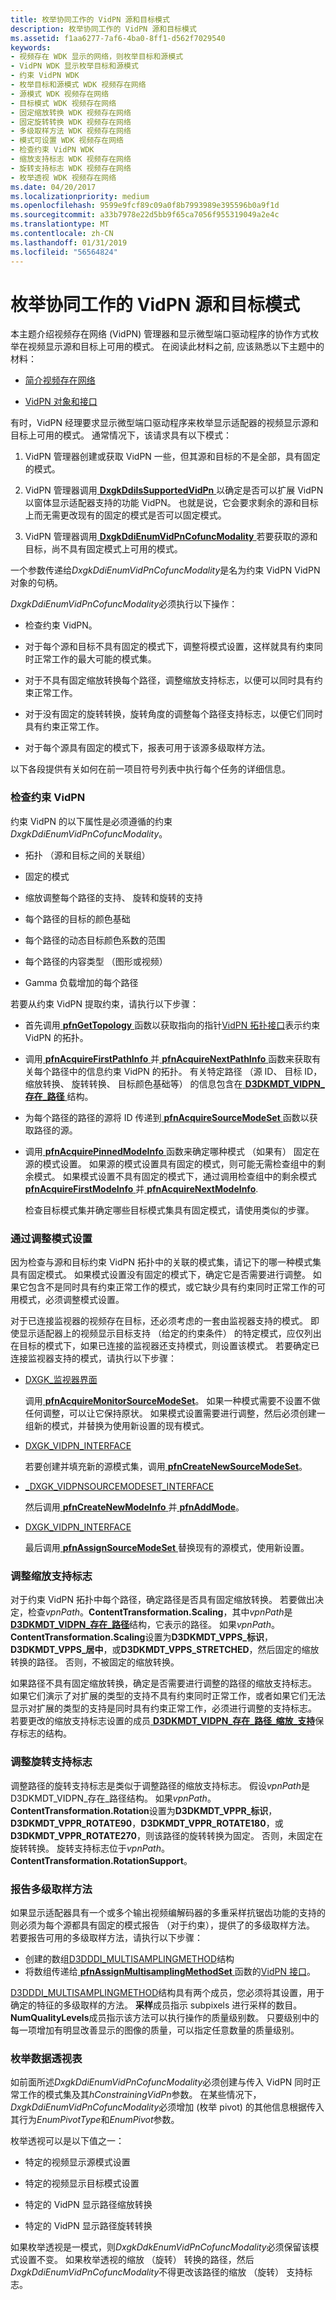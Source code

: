```yaml
---
title: 枚举协同工作的 VidPN 源和目标模式
description: 枚举协同工作的 VidPN 源和目标模式
ms.assetid: f1aa6277-7af6-4ba0-8ff1-d562f7029540
keywords:
- 视频存在 WDK 显示的网络，则枚举目标和源模式
- VidPN WDK 显示枚举目标和源模式
- 约束 VidPN WDK
- 枚举目标和源模式 WDK 视频存在网络
- 源模式 WDK 视频存在网络
- 目标模式 WDK 视频存在网络
- 固定缩放转换 WDK 视频存在网络
- 固定旋转转换 WDK 视频存在网络
- 多级取样方法 WDK 视频存在网络
- 模式可设置 WDK 视频存在网络
- 检查约束 VidPN WDK
- 缩放支持标志 WDK 视频存在网络
- 旋转支持标志 WDK 视频存在网络
- 枚举透视 WDK 视频存在网络
ms.date: 04/20/2017
ms.localizationpriority: medium
ms.openlocfilehash: 9599e9fcf89c09a0f8b7993989e395596b0a9f1d
ms.sourcegitcommit: a33b7978e22d5bb9f65ca7056f955319049a2e4c
ms.translationtype: MT
ms.contentlocale: zh-CN
ms.lasthandoff: 01/31/2019
ms.locfileid: "56564824"
---
```

# <a name="enumerating-cofunctional-vidpn-source-and-target-modes"></a>枚举协同工作的 VidPN 源和目标模式


本主题介绍视频存在网络 (VidPN) 管理器和显示微型端口驱动程序的协作方式枚举在视频显示源和目标上可用的模式。 在阅读此材料之前, 应该熟悉以下主题中的材料：

-   [简介视频存在网络](introduction-to-video-present-networks.md)

-   [VidPN 对象和接口](vidpn-objects-and-interfaces.md)

有时，VidPN 经理要求显示微型端口驱动程序来枚举显示适配器的视频显示源和目标上可用的模式。 通常情况下，该请求具有以下模式：

1.  VidPN 管理器创建或获取 VidPN 一些，但其源和目标的不是全部，具有固定的模式。

2.  VidPN 管理器调用[ **DxgkDdiIsSupportedVidPn** ](https://msdn.microsoft.com/library/windows/hardware/ff559684)以确定是否可以扩展 VidPN 以窗体显示适配器支持的功能 VidPN。 也就是说，它会要求剩余的源和目标上而无需更改现有的固定的模式是否可以固定模式。

3.  VidPN 管理器调用[ **DxgkDdiEnumVidPnCofuncModality** ](https://msdn.microsoft.com/library/windows/hardware/ff559649)若要获取的源和目标，尚不具有固定模式上可用的模式。

一个参数传递给*DxgkDdiEnumVidPnCofuncModality*是名为约束 VidPN VidPN 对象的句柄。

*DxgkDdiEnumVidPnCofuncModality*必须执行以下操作：

-   检查约束 VidPN。

-   对于每个源和目标不具有固定的模式下，调整将模式设置，这样就具有约束同时正常工作的最大可能的模式集。

-   对于不具有固定缩放转换每个路径，调整缩放支持标志，以便可以同时具有约束正常工作。

-   对于没有固定的旋转转换，旋转角度的调整每个路径支持标志，以便它们同时具有约束正常工作。

-   对于每个源具有固定的模式下，报表可用于该源多级取样方法。

以下各段提供有关如何在前一项目符号列表中执行每个任务的详细信息。

### <a name="span-idinspectingtheconstrainingvidpnspanspan-idinspectingtheconstrainingvidpnspaninspecting-the-constraining-vidpn"></a><span id="inspecting_the_constraining_vidpn"></span><span id="INSPECTING_THE_CONSTRAINING_VIDPN"></span>检查约束 VidPN

约束 VidPN 的以下属性是必须遵循的约束*DxgkDdiEnumVidPnCofuncModality*。

-   拓扑 （源和目标之间的关联组）

-   固定的模式

-   缩放调整每个路径的支持、 旋转和旋转的支持

-   每个路径的目标的颜色基础

-   每个路径的动态目标颜色系数的范围

-   每个路径的内容类型 （图形或视频）

-   Gamma 负载增加的每个路径

若要从约束 VidPN 提取约束，请执行以下步骤：

-   首先调用[ **pfnGetTopology** ](https://msdn.microsoft.com/library/windows/hardware/ff562854)函数以获取指向的指针[VidPN 拓扑接口](https://docs.microsoft.com/windows-hardware/drivers/ddi/content/d3dkmddi/ns-d3dkmddi-_dxgk_vidpntopology_interface)表示约束 VidPN 的拓扑。

-   调用[ **pfnAcquireFirstPathInfo** ](https://msdn.microsoft.com/library/windows/hardware/ff562092)并[ **pfnAcquireNextPathInfo** ](https://msdn.microsoft.com/library/windows/hardware/ff562093)函数来获取有关每个路径中的信息约束 VidPN 的拓扑。 有关特定路径 （源 ID、 目标 ID，缩放转换、 旋转转换、 目标颜色基础等） 的信息包含在[ **D3DKMDT\_VIDPN\_存在\_路径** ](https://msdn.microsoft.com/library/windows/hardware/ff546647)结构。

-   为每个路径的路径的源将 ID 传递到[ **pfnAcquireSourceModeSet** ](https://msdn.microsoft.com/library/windows/hardware/ff562110)函数以获取路径的源。

-   调用[ **pfnAcquirePinnedModeInfo** ](https://msdn.microsoft.com/library/windows/hardware/ff562076)函数来确定哪种模式 （如果有） 固定在源的模式设置。 如果源的模式设置具有固定的模式，则可能无需检查组中的剩余模式。 如果模式设置不具有固定的模式下，通过调用检查组中的剩余模式[ **pfnAcquireFirstModeInfo** ](https://msdn.microsoft.com/library/windows/hardware/ff562074)并[ **pfnAcquireNextModeInfo**](https://msdn.microsoft.com/library/windows/hardware/ff562075).

    检查目标模式集并确定哪些目标模式集具有固定模式，请使用类似的步骤。

### <a name="span-idadjustingmodesetsspanspan-idadjustingmodesetsspanadjusting-mode-sets"></a><span id="adjusting_mode_sets"></span><span id="ADJUSTING_MODE_SETS"></span>通过调整模式设置

因为检查与源和目标约束 VidPN 拓扑中的关联的模式集，请记下的哪一种模式集具有固定模式。 如果模式设置没有固定的模式下，确定它是否需要进行调整。 如果它包含不是同时具有约束正常工作的模式，或它缺少具有约束同时正常工作的可用模式，必须调整模式设置。

对于已连接监视器的视频存在目标，还必须考虑的一套由监视器支持的模式。 即使显示适配器上的视频显示目标支持 （给定的约束条件） 的特定模式，应仅列出在目标的模式下，如果已连接的监视器还支持模式，则设置该模式。 若要确定已连接监视器支持的模式，请执行以下步骤：

-   [DXGK\_监视器界面](https://msdn.microsoft.com/library/windows/hardware/ff561949)

    调用[ **pfnAcquireMonitorSourceModeSet**](https://msdn.microsoft.com/library/windows/hardware/ff561953)。 如果一种模式需要不设置不做任何调整，可以让它保持原状。 如果模式设置需要进行调整，然后必须创建一组新的模式，并替换为使用新设置的现有模式。

-   [DXGK_VIDPN_INTERFACE](https://docs.microsoft.com/windows-hardware/drivers/ddi/content/d3dkmddi/ns-d3dkmddi-_dxgk_vidpn_interface)

    若要创建并填充新的源模式集，调用[ **pfnCreateNewSourceModeSet**](https://docs.microsoft.com/windows-hardware/drivers/ddi/content/d3dkmddi/nc-d3dkmddi-dxgkddi_vidpn_createnewsourcemodeset)。

-   [_DXGK_VIDPNSOURCEMODESET_INTERFACE](https://docs.microsoft.com/windows-hardware/drivers/ddi/content/d3dkmddi/ns-d3dkmddi-_dxgk_vidpnsourcemodeset_interface)

    然后调用[ **pfnCreateNewModeInfo** ](https://msdn.microsoft.com/library/windows/hardware/ff562078)并[ **pfnAddMode**](https://msdn.microsoft.com/library/windows/hardware/ff562077)。

-   [DXGK_VIDPN_INTERFACE](https://docs.microsoft.com/windows-hardware/drivers/ddi/content/d3dkmddi/ns-d3dkmddi-_dxgk_vidpn_interface)

    最后调用[ **pfnAssignSourceModeSet** ](https://msdn.microsoft.com/library/windows/hardware/ff562840)替换现有的源模式，使用新设置。

### <a name="adjusting-scaling-support-flags"></a>调整缩放支持标志

对于约束 VidPN 拓扑中每个路径，确定路径是否具有固定缩放转换。 若要做出决定，检查*vpnPath*。**ContentTransformation.Scaling**，其中*vpnPath*是[ **D3DKMDT\_VIDPN\_存在\_路径**](https://msdn.microsoft.com/library/windows/hardware/ff546647)结构，它表示的路径。 如果*vpnPath*。**ContentTransformation.Scaling**设置为**D3DKMDT\_VPPS\_标识**， **D3DKMDT\_VPPS\_居中**，或**D3DKMDT\_VPPS\_STRETCHED**，然后固定的缩放转换的路径。 否则，不被固定的缩放转换。

如果路径不具有固定缩放转换，确定是否需要进行调整的路径的缩放支持标志。 如果它们演示了对扩展的类型的支持不具有约束同时正常工作，或者如果它们无法显示对扩展的类型的支持是同时具有约束正常工作，必须进行调整的支持标志。 若要更改的缩放支持标志设置的成员[ **D3DKMDT\_VIDPN\_存在\_路径\_缩放\_支持**](https://msdn.microsoft.com/library/windows/hardware/ff546712)保存标志的结构。

### <a name="adjusting-rotation-support-flags"></a>调整旋转支持标志

调整路径的旋转支持标志是类似于调整路径的缩放支持标志。 假设*vpnPath*是 D3DKMDT\_VIDPN\_存在\_路径结构。 如果*vpnPath*。**ContentTransformation.Rotation**设置为**D3DKMDT\_VPPR\_标识**， **D3DKMDT\_VPPR\_ROTATE90**，**D3DKMDT\_VPPR\_ROTATE180**，或**D3DKMDT\_VPPR\_ROTATE270**，则该路径的旋转转换为固定。 否则，未固定在旋转转换。 旋转支持标志位于*vpnPath*。**ContentTransformation.RotationSupport**。

### <a name="span-idreportingmultisamplingmethodsspanspan-idreportingmultisamplingmethodsspanreporting-multisampling-methods"></a><span id="reporting_multisampling_methods"></span><span id="REPORTING_MULTISAMPLING_METHODS"></span>报告多级取样方法

如果显示适配器具有一个或多个输出视频编解码器的多重采样抗锯齿功能的支持的则必须为每个源都具有固定的模式报告 （对于约束），提供了的多级取样方法。 若要报告可用的多级取样方法，请执行以下步骤：

-   创建的数组[D3DDDI\_MULTISAMPLINGMETHOD](https://msdn.microsoft.com/library/windows/hardware/ff544594)结构
-   将数组传递给[ **pfnAssignMultisamplingMethodSet** ](https://msdn.microsoft.com/library/windows/hardware/ff562115)函数的[VidPN 接口](https://docs.microsoft.com/windows-hardware/drivers/ddi/content/d3dkmddi/ns-d3dkmddi-_dxgk_vidpn_interface)。

[D3DDDI\_MULTISAMPLINGMETHOD](https://msdn.microsoft.com/library/windows/hardware/ff544594)结构具有两个成员，您必须将其设置，用于确定的特征的多级取样的方法。 **采样**成员指示 subpixels 进行采样的数目。 **NumQualityLevels**成员指示该方法可以执行操作的质量级别数。 只要级别中的每一项增加有明显改善显示的图像的质量，可以指定任意数量的质量级别。

### <a name="span-idenumerationpivotsspanspan-idenumerationpivotsspanenumeration-pivots"></a><span id="enumeration_pivots"></span><span id="ENUMERATION_PIVOTS"></span>枚举数据透视表

如前面所述*DxgkDdiEnumVidPnCofuncModality*必须创建与传入 VidPN 同时正常工作的模式集及其*hConstrainingVidPn*参数。 在某些情况下， *DxgkDdiEnumVidPnCofuncModality*必须增加 (枚举 pivot) 的其他信息根据传入其行为*EnumPivotType*和*EnumPivot*参数。

枚举透视可以是以下值之一：

-   特定的视频显示源模式设置

-   特定的视频显示目标模式设置

-   特定的 VidPN 显示路径缩放转换

-   特定的 VidPN 显示路径旋转转换

如果枚举透视是一模式，则*DxgkDdkEnumVidPnCofuncModality*必须保留该模式设置不变。 如果枚举透视的缩放 （旋转） 转换的路径，然后*DxgkDdiEnumVidPnCofuncModality*不得更改该路径的缩放 （旋转） 支持标志。

 

 






